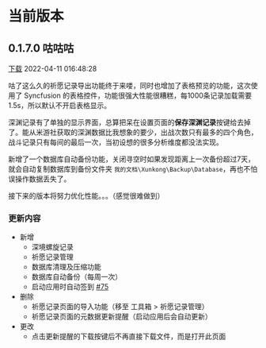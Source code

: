 # 当前版本

## 0.1.7.0 咕咕咕 <Badge text="预览版" type="warning" vertical="middle" />

[下载](https://file.xunkong.cc/download/desktop/package/Xunkong.Desktop.Package_0.1.7.0_x64.msixbundle)
2022-04-11 016:48:28

咕了这么久的祈愿记录导出功能终于来喽，同时也增加了表格预览的功能，这次使用了 Syncfusion 的表格控件，功能很强大性能很糟糕，每1000条记录加载需要1.5s，所以默认不开启表格显示。

深渊记录有了单独的显示界面，总算把呆在设置页面的**保存深渊记录**按键给去掉了。能从米游社获取的深渊数据比我想象的要少，出战次数只有最多的四个角色，战斗记录只有每间的最后一次，当初设想的很多分析维度都没法实现。

新增了一个数据库自动备份功能，关闭寻空时如果发现距离上一次备份超过7天，就会自动复制数据库到备份文件夹 `我的文档\Xunkong\Backup\Database`，再也不怕误操作数据丢失了。

接下来的版本将努力优化性能。。。（感觉很难做到）

### 更新内容

- 新增
  - 深境螺旋记录
  - 祈愿记录管理
  - 数据库清理及压缩功能
  - 数据库自动备份（每周一次）
  - 启动应用时自动签到 [#75](https://github.com/Scighost/Xunkong/issues/75)
- 删除
  - 祈愿记录页面的导入功能（移至 工具箱 > 祈愿记录管理）
  - 祈愿记录页面的元数据更新提醒（启动应用后会自动更新）
- 更改
  - 点击更新提醒的下载按键后不再直接下载文件，而是打开此页面
